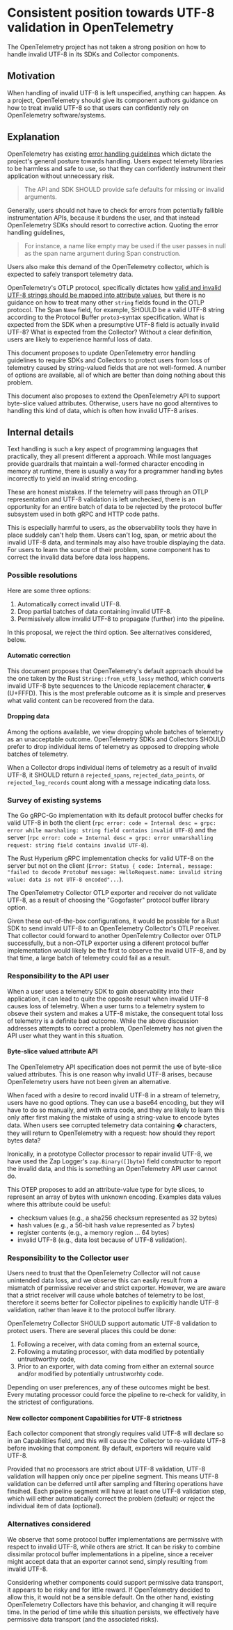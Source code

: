 # Consistent position towards UTF-8 validation in OpenTelemetry

The OpenTelemetry project has not taken a strong position on how to handle
invalid UTF-8 in its SDKs and Collector components.

## Motivation

When handling of invalid UTF-8 is left unspecified, anything can
happen.  As a project, OpenTelemetry should give its component authors
guidance on how to treat invalid UTF-8 so that users can confidently
rely on OpenTelemetry software/systems.

## Explanation

OpenTelemetry has existing [error handling
guidelines](https://github.com/open-telemetry/opentelemetry-specification/blob/main/specification/error-handling.md)
which dictate the project's general posture towards handling.  Users
expect telemety libraries to be harmless and safe to use, so that they
can confidently instrument their application without unnecessary risk.

> The API and SDK SHOULD provide safe defaults for missing or invalid arguments.

Generally, users should not have to check for errors from potentially
fallible instrumentation APIs, because it burdens the user, and that
instead OpenTelemetry SDKs should resort to corrective action.
Quoting the error handling guidelines,

> For instance, a name like empty may be used if the user passes in
> null as the span name argument during Span construction.

Users also make this demand of the OpenTelemetry collector, which is
expected to safely transport telemetry data.

OpenTelemetry's OTLP protocol, specifically dictates how [valid and
invalid UTF-8 strings should be mapped into attribute
values](https://github.com/open-telemetry/opentelemetry-specification/blob/main/specification/common/attribute-type-mapping.md#string-values),
but there is no guidance on how to treat many other `string` fields
found in the OTLP protocol.  The Span `Name` field, for example,
SHOULD be a valid UTF-8 string according to the Protocol Buffer
`proto3`-syntax specification.  What is expected from the SDK when a
presumptive UTF-8 field is actually invalid UTF-8?  What is expected
from the Collector?  Without a clear definition, users are likely to
experience harmful loss of data.

This document proposes to update OpenTelemetry error handling
guidelines to require SDKs and Collectors to protect users from loss
of telemetry caused by string-valued fields that are not well-formed.
A number of options are available, all of which are better than doing
nothing about this problem.

This document also proposes to extend the OpenTelemetry API to support
byte-slice valued attributes.  Otherwise, users have no good
alterntives to handling this kind of data, which is often how invalid
UTF-8 arises.

## Internal details

Text handling is such a key aspect of programming languages that
practically, they all present different a approach.  While most
languages provide guardrails that maintain a well-formed character
encoding in memory at runtime, there is usually a way for a programmer
handling bytes incorrectly to yield an invalid string encoding.

These are honest mistakes.  If the telemetry will pass through an OTLP
representation and UTF-8 validation is left unchecked, there is an
opportunity for an entire batch of data to be rejected by the protocol
buffer subsystem used in both gRPC and HTTP code paths.

This is especially harmful to users, as the observability tools they
have in place suddely can't help them.  Users can't log, span, or
metric about the invalid UTF-8 data, and terminals may also have
trouble displaying the data.  For users to learn the source of their
problem, some component has to correct the invalid data before data
loss happens.

### Possible resolutions

Here are some three options:

1. Automatically correct invalid UTF-8.
2. Drop partial batches of data containing invalid UTF-8.
3. Permissively allow invalid UTF-8 to propagate (further) into the pipeline.

In this proposal, we reject the third option.  See alternatives considered, below.

#### Automatic correction

This document proposes that OpenTelemetry's default approach should be
the one taken by the Rust `String::from_utf8_lossy` method, which
converts invalid UTF-8 byte sequences to the Unicode replacement
character, `�` (U+FFFD).  This is the most preferable outcome as it is
simple and preserves what valid content can be recovered from the
data.

#### Dropping data

Among the options available, we view dropping whole batches of
telemetry as an unacceptable outcome.  OpenTelemetry SDKs and
Collectors SHOULD prefer to drop individual items of telemetry as
opposed to dropping whole batches of telemetry.

When a Collector drops individual items of telemetry as a result of
invalid UTF-8, it SHOULD return a `rejected_spans`,
`rejected_data_points`, or `rejected_log_records` count along with a
message indicating data loss.

### Survey of existing systems

The Go gRPC-Go implementation with its default protocol buffer checks
for valid UTF-8 in both the client (`rpc error: code = Internal desc =
grpc: error while marshaling: string field contains invalid UTF-8`)
and the server (`rpc error: code = Internal desc = grpc: error
unmarshalling request: string field contains invalid UTF-8`).

The Rust Hyperium gRPC implementation checks for valid UTF-8 on the
server but not on the client (`Error: Status { code: Internal,
message: "failed to decode Protobuf message: HelloRequest.name:
invalid string value: data is not UTF-8 encoded"...`).

The OpenTelemetry Collector OTLP exporter and receiver do not validate
UTF-8, as a result of choosing the "Gogofaster" protocol buffer
library option.

Given these out-of-the-box configurations, it would be possible for a
Rust SDK to send invald UTF-8 to an OpenTelemetry Collector's OTLP
receiver.  That collector could forward to another OpenTelemtry
Collector over OTLP successfully, but a non-OTLP exporter using a
diferent protocol buffer implementation would likely be the first to
observe the invalid UTF-8, and by that time, a large batch of
telemetry could fail as a result.

### Responsibility to the API user

When a user uses a telemetry SDK to gain observability into their
application, it can lead to quite the opposite result when invalid
UTF-8 causes loss of telemetry.  When a user turns to a telemetry
system to obseve their system and makes a UTF-8 mistake, the
consequent total loss of telemetry is a definite bad outcome.  While
the above discussion addresses attempts to correct a problem,
OpenTelemetry has not given the API user what they want in this
situation.

#### Byte-slice valued attribute API

The OpenTelemetry API specification does not permit the use of
byte-slice valued attributes.  This is one reason why invalid UTF-8
arises, because OpenTelemetry users have not been given an
alternative.

When faced with a desire to record invalid UTF-8 in a stream of
telemetry, users have no good options.  They can use a base64
encoding, but they will have to do so manually, and with extra code,
and they are likely to learn this only after first making the mistake
of using a string-value to encode bytes data.  When users see
corrupted telemetry data containing � characters, they will return to
OpenTelemetry with a request: how should they report bytes data?

Ironically, in a prototype Collector processor to repair invalid
UTF-8, we have used the Zap Logger's `zap.Binary([]byte)` field
constructor to report the invalid data, and this is something an
OpenTelemetry API user cannot do.

This OTEP proposes to add an attribute-value type for byte slices, to
represent an array of bytes with unknown encoding.  Examples data
values where this attribute could be useful:

- checksum values (e.g., a sha256 checksum represented as 32 bytes)
- hash values (e.g., a 56-bit hash value represented as 7 bytes)
- register contents (e.g., a memory region ... 64 bytes)
- invalid UTF-8 (e.g., data lost because of UTF-8 validation).

### Responsibility to the Collector user

Users need to trust that the OpenTelemetry Collector will not cause
unintended data loss, and we observe this can easily result from a
mismatch of permissive receiver and strict exporter.  However, we are
aware that a strict receiver will cause whole batches of telemetry to
be lost, therefore it seems better for Collector pipelines to
explicitly handle UTF-8 validation, rather than leave it to the
protocol buffer library.

OpenTelemetry Collector SHOULD support automatic UTF-8 validation to
protect users.  There are several places this could be done:

1. Following a receiver, with data coming from an external source, 
2. Following a mutating processor, with data modified by potentially
   untrustworthy code, 
3. Prior to an exporter, with data coming from either an external
   source and/or modified by potentially untrustworhty code.

Depending on user preferences, any of these outcomes might be best.
Every mutating processor could force the pipeline to re-check for
validity, in the strictest of configurations.

#### New collector component Capabilities for UTF-8 strictness

Each collector component that strongly requires valid UTF-8 will
declare so in an Capabilities field, and this will cause the Collector
to re-validate UTF-8 before invoking that component.  By default,
exporters will require valid UTF-8.

Provided that no processors are strict about UTF-8 validation, UTF-8
validation will happen only once per pipeline segment.  This means
UTF-8 validation can be deferred until after sampling and filtering
operations have finsihed.  Each pipeline segment will have at least
one UTF-8 validation step, which will either automatically correct the
problem (default) or reject the individual item of data (optional).

### Alternatives considered

We observe that some protocol buffer implementations are permissive
with respect to invalid UTF-8, while others are strict.  It can be
risky to combine dissimilar protocol buffer implementations in a
pipeline, since a receiver might accept data that an exporter cannot
send, simply resulting from invalid UTF-8.

Considering whether components could support permissive data
transport, it appears to be risky and for little reward.  If
OpenTelemetry decided to allow this, it would not be a sensible
default.  On the other hand, existing OpenTelemetry Collectors have
this behavior, and changing it will require time.  In the period of
time while this situation persists, we effectively have permissive
data transport (and the associated risks).
